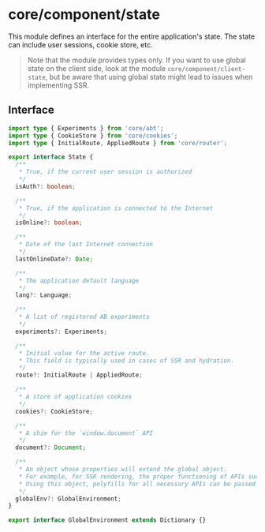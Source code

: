# core/component/state

This module defines an interface for the entire application's state.
The state can include user sessions, cookie store, etc.

> Note that the module provides types only.
If you want to use global state on the client side, look at the module `core/component/client-state`,
but be aware that using global state might lead to issues when implementing SSR.

## Interface

```typescript
import type { Experiments } from 'core/abt';
import type { CookieStore } from 'core/cookies';
import type { InitialRoute, AppliedRoute } from 'core/router';

export interface State {
  /**
   * True, if the current user session is authorized
   */
  isAuth?: boolean;

  /**
   * True, if the application is connected to the Internet
   */
  isOnline?: boolean;

  /**
   * Date of the last Internet connection
   */
  lastOnlineDate?: Date;

  /**
   * The application default language
   */
  lang?: Language;

  /**
   * A list of registered AB experiments
   */
  experiments?: Experiments;

  /**
   * Initial value for the active route.
   * This field is typically used in cases of SSR and hydration.
   */
  route?: InitialRoute | AppliedRoute;

  /**
   * A store of application cookies
   */
  cookies?: CookieStore;

  /**
   * A shim for the `window.document` API
   */
  document?: Document;

  /**
   * An object whose properties will extend the global object.
   * For example, for SSR rendering, the proper functioning of APIs such as `document.cookie` or `location` is required.
   * Using this object, polyfills for all necessary APIs can be passed through.
   */
  globalEnv?: GlobalEnvironment;
}

export interface GlobalEnvironment extends Dictionary {}
```

